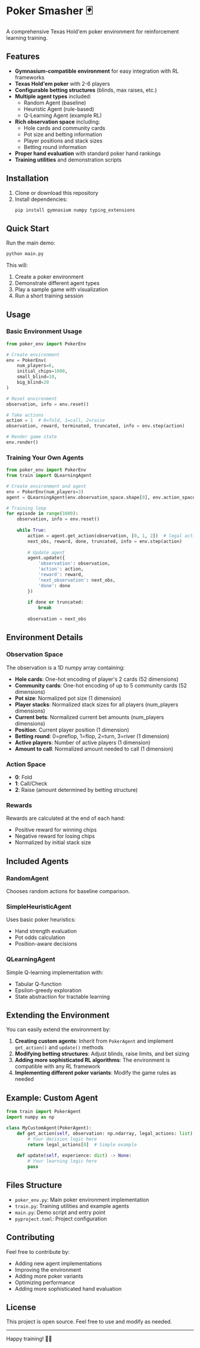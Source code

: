 # Poker Smasher 🃏

A comprehensive Texas Hold'em poker environment for reinforcement learning training.

## Features

- **Gymnasium-compatible environment** for easy integration with RL frameworks
- **Texas Hold'em poker** with 2-6 players
- **Configurable betting structures** (blinds, max raises, etc.)
- **Multiple agent types** included:
  - Random Agent (baseline)
  - Heuristic Agent (rule-based)
  - Q-Learning Agent (example RL)
- **Rich observation space** including:
  - Hole cards and community cards
  - Pot size and betting information
  - Player positions and stack sizes
  - Betting round information
- **Proper hand evaluation** with standard poker hand rankings
- **Training utilities** and demonstration scripts

## Installation

1. Clone or download this repository
2. Install dependencies:
   ```bash
   pip install gymnasium numpy typing_extensions
   ```

## Quick Start

Run the main demo:
```bash
python main.py
```

This will:
1. Create a poker environment
2. Demonstrate different agent types
3. Play a sample game with visualization
4. Run a short training session

## Usage

### Basic Environment Usage

```python
from poker_env import PokerEnv

# Create environment
env = PokerEnv(
    num_players=6,
    initial_chips=1000,
    small_blind=10,
    big_blind=20
)

# Reset environment
observation, info = env.reset()

# Take actions
action = 1  # 0=fold, 1=call, 2=raise
observation, reward, terminated, truncated, info = env.step(action)

# Render game state
env.render()
```

### Training Your Own Agents

```python
from poker_env import PokerEnv
from train import QLearningAgent

# Create environment and agent
env = PokerEnv(num_players=3)
agent = QLearningAgent(env.observation_space.shape[0], env.action_space.n)

# Training loop
for episode in range(1000):
    observation, info = env.reset()
    
    while True:
        action = agent.get_action(observation, [0, 1, 2])  # legal actions
        next_obs, reward, done, truncated, info = env.step(action)
        
        # Update agent
        agent.update({
            'observation': observation,
            'action': action,
            'reward': reward,
            'next_observation': next_obs,
            'done': done
        })
        
        if done or truncated:
            break
        
        observation = next_obs
```

## Environment Details

### Observation Space

The observation is a 1D numpy array containing:
- **Hole cards**: One-hot encoding of player's 2 cards (52 dimensions)
- **Community cards**: One-hot encoding of up to 5 community cards (52 dimensions)
- **Pot size**: Normalized pot size (1 dimension)
- **Player stacks**: Normalized stack sizes for all players (num_players dimensions)
- **Current bets**: Normalized current bet amounts (num_players dimensions)
- **Position**: Current player position (1 dimension)
- **Betting round**: 0=preflop, 1=flop, 2=turn, 3=river (1 dimension)
- **Active players**: Number of active players (1 dimension)
- **Amount to call**: Normalized amount needed to call (1 dimension)

### Action Space

- **0**: Fold
- **1**: Call/Check
- **2**: Raise (amount determined by betting structure)

### Rewards

Rewards are calculated at the end of each hand:
- Positive reward for winning chips
- Negative reward for losing chips
- Normalized by initial stack size

## Included Agents

### RandomAgent
Chooses random actions for baseline comparison.

### SimpleHeuristicAgent
Uses basic poker heuristics:
- Hand strength evaluation
- Pot odds calculation
- Position-aware decisions

### QLearningAgent
Simple Q-learning implementation with:
- Tabular Q-function
- Epsilon-greedy exploration
- State abstraction for tractable learning

## Extending the Environment

You can easily extend the environment by:

1. **Creating custom agents**: Inherit from `PokerAgent` and implement `get_action()` and `update()` methods
2. **Modifying betting structures**: Adjust blinds, raise limits, and bet sizing
3. **Adding more sophisticated RL algorithms**: The environment is compatible with any RL framework
4. **Implementing different poker variants**: Modify the game rules as needed

## Example: Custom Agent

```python
from train import PokerAgent
import numpy as np

class MyCustomAgent(PokerAgent):
    def get_action(self, observation: np.ndarray, legal_actions: list) -> int:
        # Your decision logic here
        return legal_actions[0]  # Simple example
    
    def update(self, experience: dict) -> None:
        # Your learning logic here
        pass
```

## Files Structure

- `poker_env.py`: Main poker environment implementation
- `train.py`: Training utilities and example agents
- `main.py`: Demo script and entry point
- `pyproject.toml`: Project configuration

## Contributing

Feel free to contribute by:
- Adding new agent implementations
- Improving the environment
- Adding more poker variants
- Optimizing performance
- Adding more sophisticated hand evaluation

## License

This project is open source. Feel free to use and modify as needed.

---

Happy training! 🎰🤖
